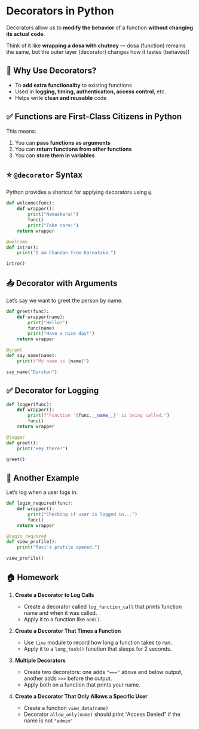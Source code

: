 # **Decorators in Python**

Decorators allow us to **modify the behavior** of a function **without changing its actual code**.

Think of it like **wrapping a dosa with chutney** — dosa (function) remains the same, but the outer layer (decorator) changes how it tastes (behaves)!


## 📌 Why Use Decorators?

* To **add extra functionality** to existing functions
* Used in **logging, timing, authentication, access control**, etc.
* Helps write **clean and reusable** code


## ✅ Functions are First-Class Citizens in Python

This means:

1. You can **pass functions as arguments**
2. You can **return functions from other functions**
3. You can **store them in variables**

## ⭐ `@decorator` Syntax

Python provides a shortcut for applying decorators using `@`.

```python
def welcome(func):
    def wrapper():
        print("Namaskara!")
        func()
        print("Take care!")
    return wrapper

@welcome
def intro():
    print("I am Chandan from Karnataka.")

intro()
```

## 📥 Decorator with Arguments

Let’s say we want to greet the person by name.

```python
def greet(func):
    def wrapper(name):
        print("Hello!")
        func(name)
        print("Have a nice day!")
    return wrapper

@greet
def say_name(name):
    print(f"My name is {name}")

say_name("Darshan")
```


## ✅ Decorator for Logging

```python
def logger(func):
    def wrapper():
        print(f"Function '{func.__name__}' is being called.")
        func()
    return wrapper

@logger
def greet():
    print("Hey there!")

greet()
```

## 🎯 Another Example

Let’s log when a user logs in:

```python
def login_required(func):
    def wrapper():
        print("Checking if user is logged in...")
        func()
    return wrapper

@login_required
def view_profile():
    print("Ravi's profile opened.")

view_profile()
```


## 🏠 Homework

1. **Create a Decorator to Log Calls**

   * Create a decorator called `log_function_call` that prints function name and when it was called.
   * Apply it to a function like `add()`.

2. **Create a Decorator That Times a Function**

   * Use `time` module to record how long a function takes to run.
   * Apply it to a `long_task()` function that sleeps for 2 seconds.

3. **Multiple Decorators**

   * Create two decorators: one adds `"==="` above and below output, another adds `>>>` before the output.
   * Apply both on a function that prints your name.

4. **Create a Decorator That Only Allows a Specific User**

   * Create a function `view_data(name)`
   * Decorator `allow_only(name)` should print “Access Denied” if the name is not `"admin"`

